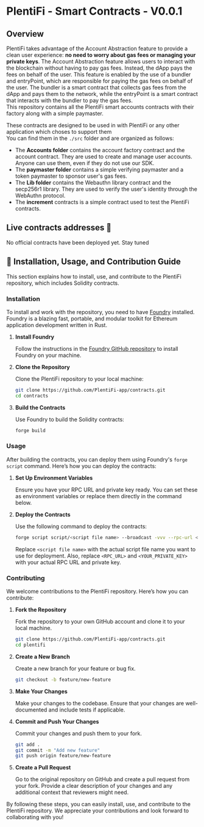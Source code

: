 # PlentiFi - Smart Contracts - V0.0.1

## Overview
PlentiFi takes advantage of the Account Abstraction feature to provide a clean user experience: **no need to worry about gas fees or managing your private keys**. The Account Abstraction feature allows users to interact with the blockchain without having to pay gas fees. Instead, the dApp pays the fees on behalf of the user. This feature is enabled by the use of a bundler and entryPoint, which are responsible for paying the gas fees on behalf of the user. The bundler is a smart contract that collects gas fees from the dApp and pays them to the network, while the entryPoint is a smart contract that interacts with the bundler to pay the gas fees.
<br>
This repository contains all the PlentiFi smart accounts contracts with their factory along with a simple paymaster.


These contracts are designed to be used in with PlentiFi or any other application which choses to support them <br>
You can find them in the `./src` folder and are organized as follows:
- The **Accounts folder** contains the account factory contract and the account contract. They are used to create and manage user accounts. Anyone can use them, even if they do not use our SDK.
- The **paymaster folder** contains a simple verifying paymaster and a token paymaster to sponsor user's gas fees.
- The **Lib folder** contains the Webauthn library contract and the secp256r1 library. They are used to verify the user's identity through the WebAuthn protocol.
- The **increment** contracts is a simple contract used to test the PlentiFi contracts. 

## Live contracts addresses 📂

No official contracts have been deployed yet. Stay tuned

## 🚀 Installation, Usage, and Contribution Guide

This section explains how to install, use, and contribute to the PlentiFi repository, which includes Solidity contracts.

### Installation

To install and work with the repository, you need to have [Foundry](https://github.com/foundry-rs/foundry) installed. Foundry is a blazing fast, portable, and modular toolkit for Ethereum application development written in Rust.

1. **Install Foundry**

   Follow the instructions in the [Foundry GitHub repository](https://github.com/foundry-rs/foundry) to install Foundry on your machine.

2. **Clone the Repository**

   Clone the PlentiFi repository to your local machine:

   ```sh
   git clone https://github.com/PlentiFi-app/contracts.git
   cd contracts
   ```

3. **Build the Contracts**

   Use Foundry to build the Solidity contracts:

   ```sh
   forge build
   ```

### Usage

After building the contracts, you can deploy them using Foundry's `forge script` command. Here’s how you can deploy the contracts:

1. **Set Up Environment Variables**

   Ensure you have your RPC URL and private key ready. You can set these as environment variables or replace them directly in the command below.

2. **Deploy the Contracts**

   Use the following command to deploy the contracts:

   ```sh
   forge script script/<script file name> --broadcast -vvv --rpc-url <RPC_URL> --private-key <YOUR_PRIVATE_KEY>
   ```

   Replace `<script file name>` with the actual script file name you want to use for deployment. Also, replace `<RPC_URL>` and `<YOUR_PRIVATE_KEY>` with your actual RPC URL and private key.

### Contributing

We welcome contributions to the PlentiFi repository. Here’s how you can contribute:

1. **Fork the Repository**

   Fork the repository to your own GitHub account and clone it to your local machine.

   ```sh
   git clone https://github.com/PlentiFi-app/contracts.git
   cd plentifi
   ```

2. **Create a New Branch**

   Create a new branch for your feature or bug fix.

   ```sh
   git checkout -b feature/new-feature
   ```

3. **Make Your Changes**

   Make your changes to the codebase. Ensure that your changes are well-documented and include tests if applicable.

4. **Commit and Push Your Changes**

   Commit your changes and push them to your fork.

   ```sh
   git add .
   git commit -m "Add new feature"
   git push origin feature/new-feature
   ```

5. **Create a Pull Request**

   Go to the original repository on GitHub and create a pull request from your fork. Provide a clear description of your changes and any additional context that reviewers might need.

By following these steps, you can easily install, use, and contribute to the PlentiFi repository. We appreciate your contributions and look forward to collaborating with you!

